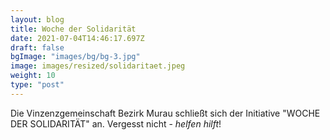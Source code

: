 ```yaml
---
layout: blog
title: Woche der Solidarität
date: 2021-07-04T14:46:17.697Z
draft: false
bgImage: "images/bg/bg-3.jpg"
image: images/resized/solidaritaet.jpeg
weight: 10
type: "post"
---
```

Die Vinzenzgemeinschaft Bezirk Murau schließt sich der Initiative "WOCHE DER SOLIDARITÄT" an. Vergesst nicht - *helfen hilft*!